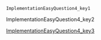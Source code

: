 ```ngMeta
ImplementationEasyQuestion4_key1
```
ImplementationEasyQuestion4_key2

[ImplementationEasyQuestion4_key3](https://www.hackerrank.com/domains/algorithms?filters%5Bstatus%5D%5B%5D=unsolved&filters%5Bsubdomains%5D%5B%5D=implementation&badge_type=problem-solving)
